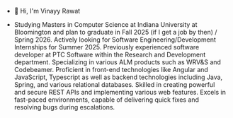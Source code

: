 - 👋 Hi, I'm Vinayy Rawat
  
- Studying Masters in Computer Science at Indiana University at Bloomington and plan to graduate in Fall 2025 (if I get a job by then) / Spring 2026. Actively looking for Software Engineering/Development Internships for Summer 2025.
Previously experienced software developer at PTC Software within the Research and Development department. Specializing in various ALM products such as WRV&S and Codebeamer. Proficient in front-end technologies like Angular and JavaScript, Typescript as well as backend technologies including Java, Spring, and various relational databases. Skilled in creating powerful and secure REST APIs and implementing various web features. Excels in fast-paced environments, capable of delivering quick fixes and resolving bugs during escalations.

<!---
vinayrawat058/vinayrawat058 is a ✨ special ✨ repository because its `README.md` (this file) appears on your GitHub profile.
You can click the Preview link to take a look at your changes.
--->
